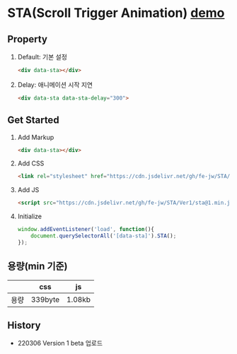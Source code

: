 # STA(Scroll Trigger Animation) [demo](https://fe-jw.github.io/STA)

## Property
1. Default: 기본 설정
	```html
	<div data-sta></div>
	```

2. Delay: 애니메이션 시작 지연
	```html
	<div data-sta data-sta-delay="300">
	```

## Get Started
1. Add Markup
	```html
	<div data-sta></div>
	```

2. Add CSS
	```html
	<link rel="stylesheet" href="https://cdn.jsdelivr.net/gh/fe-jw/STA/Ver1/sta@1.min.css">
	```

3. Add JS
	```html
	<script src="https://cdn.jsdelivr.net/gh/fe-jw/STA/Ver1/sta@1.min.js"></script>
	```

4. Initialize
	```javascript
	window.addEventListener('load', function(){
		document.querySelectorAll('[data-sta]').STA();
	});
	```

## 용량(min 기준)
||css|js|
|------|:---:|:---:|
|용량|339byte|1.08kb|

## History
- 220306 Version 1 beta 업로드